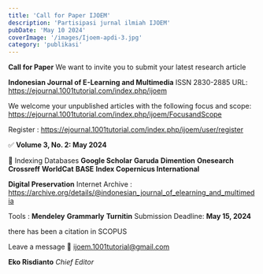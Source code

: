 ```yaml
---
title: 'Call for Paper IJOEM'
description: 'Partisipasi jurnal ilmiah IJOEM'
pubDate: 'May 10 2024'
coverImage: '/images/Ijoem-apdi-3.jpg'
category: 'publikasi'
---
```


**Call for Paper**
We want to invite you to submit your latest research article

**Indonesian Journal of E-Learning and Multimedia**
ISSN 2830-2885
URL: https://ejournal.1001tutorial.com/index.php/ijoem

We welcome your unpublished articles with the following focus and scope:
https://ejournal.1001tutorial.com/index.php/ijoem/FocusandScope

Register :
https://ejournal.1001tutorial.com/index.php/ijoem/user/register

✅ **Volume 3, No. 2: May 2024**

📶 Indexing Databases
**Google Scholar**
**Garuda**
**Dimention**
**Onesearch**
**Crossreff**
**WorldCat**
**BASE**
**Index Copernicus International**

**Digital Preservation**
Internet Archive :
https://archive.org/details/@indonesian_journal_of_elearning_and_multimedia

Tools : 
**Mendeley**
**Grammarly**
**Turnitin**
Submission Deadline: **May 15, 2024**

there has been a citation in SCOPUS  

Leave a message 
📨 ijoem.1001tutorial@gmail.com

**Eko Risdianto**
*Chief Editor*

